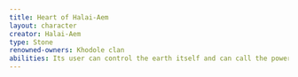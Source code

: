 ```yaml
---
title: Heart of Halai-Aem
layout: character
creator: Halai-Aem
type: Stone
renowned-owners: Khodole clan
abilities: Its user can control the earth itself and can call the power of Halai-Aem to gain powerful blessings or inflict her wrath on their enemies
---
```


